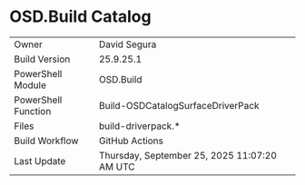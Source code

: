 ﻿# OSD.Build Catalog

| | |
|-|-|
| Owner | David Segura |
| Build Version | 25.9.25.1 |
| PowerShell Module | OSD.Build |
| PowerShell Function | Build-OSDCatalogSurfaceDriverPack |
| Files | build-driverpack.* |
| Build Workflow | GitHub Actions |
| Last Update | Thursday, September 25, 2025 11:07:20 AM UTC |
